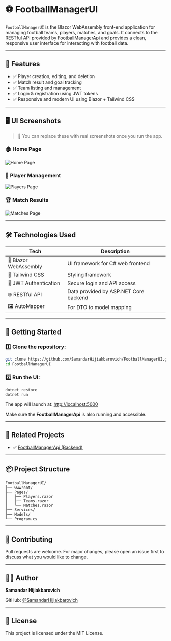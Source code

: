 # ⚽ FootballManagerUI

`FootballManagerUI` is the Blazor WebAssembly front-end application for managing football teams, players, matches, and goals. It connects to the RESTful API provided by [FootballManagerApi](https://github.com/SamandarHijiakbarovich/FootballManagerApi) and provides a clean, responsive user interface for interacting with football data.

---

## 🚀 Features

- ✅ Player creation, editing, and deletion
- ✅ Match result and goal tracking
- ✅ Team listing and management
- ✅ Login & registration using JWT tokens
- ✅ Responsive and modern UI using Blazor + Tailwind CSS

---

## 🖥 UI Screenshots

> 📸 You can replace these with real screenshots once you run the app.

### 🏠 Home Page
![Home Page](./screenshots/home-page.png)

### 👥 Player Management
![Players Page](./screenshots/players-page.png)

### 🏆 Match Results
![Matches Page](./screenshots/matches-page.png)

---

## 🛠️ Technologies Used

| Tech | Description |
|------|-------------|
| 🔵 Blazor WebAssembly | UI framework for C# web frontend |
| 🎨 Tailwind CSS | Styling framework |
| 🔐 JWT Authentication | Secure login and API access |
| 🌐 RESTful API | Data provided by ASP.NET Core backend |
| 🖼 AutoMapper | For DTO to model mapping |

---

## 🧪 Getting Started

### 1️⃣ Clone the repository:

```bash
git clone https://github.com/SamandarHijiakbarovich/FootballManagerUI.git
cd FootballManagerUI
```

### 2️⃣ Run the UI:

```bash
dotnet restore
dotnet run
```

The app will launch at: [http://localhost:5000](http://localhost:5000)

Make sure the **FootballManagerApi** is also running and accessible.

---

## 🔗 Related Projects

- ✅ [FootballManagerApi (Backend)](https://github.com/SamandarHijiakbarovich/FootballManagerApi)

---

## 📦 Project Structure

```
FootballManagerUI/
├── wwwroot/
├── Pages/
│   ├── Players.razor
│   ├── Teams.razor
│   └── Matches.razor
├── Services/
├── Models/
└── Program.cs
```

---

## 🤝 Contributing

Pull requests are welcome. For major changes, please open an issue first to discuss what you would like to change.

---

## 🧑‍💻 Author

**Samandar Hijiakbarovich**

GitHub: [@SamandarHijiakbarovich](https://github.com/SamandarHijiakbarovich)

---

## 📄 License

This project is licensed under the MIT License.
